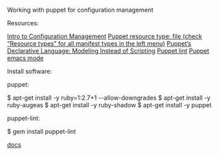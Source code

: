 Working with puppet for configuration management

Resources:

[Intro to Configuration Management](https://www.digitalocean.com/community/tutorials/an-introduction-to-configuration-management)
[Puppet resource type: file (check “Resource types” for all manifest types in the left menu)](https://www.puppet.com/docs/puppet/5.5/types/file.html)
[Puppet’s Declarative Language: Modeling Instead of Scripting](https://www.puppet.com/blog)
[Puppet lint](http://puppet-lint.com/)
[Puppet emacs mode](https://github.com/voxpupuli/puppet-mode)



Install software:

puppet:

$ apt-get install -y ruby=1:2.7+1 --allow-downgrades
$ apt-get install -y ruby-augeas
$ apt-get install -y ruby-shadow
$ apt-get install -y puppet

puppet-lint:

$ gem install puppet-lint


[docs](https://www.puppet.com/docs/puppet/5.5/puppet_index.html)

